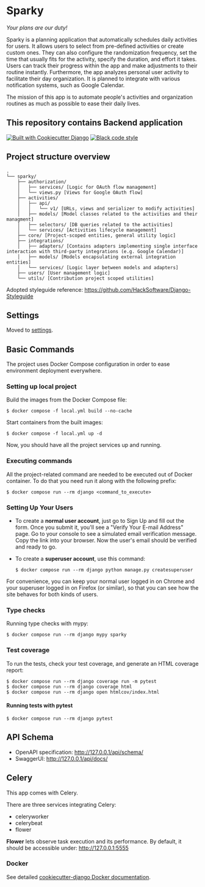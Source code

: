 # Sparky

*Your plans are our duty!*

Sparky is a planning application that automatically schedules daily activities for users.
It allows users to select from pre-defined activities or create custom ones. They can also configure
the randomization frequency, set the time that usually fits for the activity, specify the duration,
and effort it takes. Users can track their progress within the app and make adjustments to their
routine instantly. Furthermore, the app analyzes personal user activity to facilitate their day organization.
It is planned to integrate with various notification systems, such as Google Calendar.

The mission of this app is to automate people's activities and organization routines as much as possible to ease their daily lives.

## This repository contains Backend application

[![Built with Cookiecutter Django](https://img.shields.io/badge/built%20with-Cookiecutter%20Django-ff69b4.svg?logo=cookiecutter)](https://github.com/cookiecutter/cookiecutter-django/)
[![Black code style](https://img.shields.io/badge/code%20style-black-000000.svg)](https://github.com/ambv/black)

## Project structure overview
```
.
└── sparky/
    ├── authorization/
    │   ├── services/ [Logic for OAuth flow management]
    │   └── views.py [Views for Google OAuth flow]
    ├── activities/
    │   ├── api/
    │   │   └── v1/ [URLs, views and serializer to modify activities]
    │   ├── models/ [Model classes related to the activities and their managment]
    │   ├── selectors/ [DB queries related to the activities]
    │   └── services/ [Activities lifecycle management]
    ├── core/ [Project-scoped entities, general utility logic]
    ├── integrations/
    │   ├── adapters/ [Contains adapters implementing single interface interaction with third-party integrations (e.g. Google Calendar)]
    │   ├── models/ [Models encapsulating external integration entities]
    │   └── services/ [Logic layer between models and adapters]
    ├── users/ [User management logic]
    └── utils/ [Contribution project scoped utilities]
```
Adopted styleguide reference: https://github.com/HackSoftware/Django-Styleguide

## Settings

Moved to [settings](http://cookiecutter-django.readthedocs.io/en/latest/settings.html).

## Basic Commands

The project uses Docker Compose configuration in order to ease environment deployment everywhere.

### Setting up local project
Build the images from the Docker Compose file:

    $ docker compose -f local.yml build --no-cache

Start containers from the built images:

    $ docker compose -f local.yml up -d

Now, you should have all the project services up and running.

### Executing commands

All the project-related command are needed to be executed out of Docker container.
To do that you need run it along with the following prefix:

    $ docker compose run --rm django <command_to_execute>

### Setting Up Your Users

- To create a **normal user account**, just go to Sign Up and fill out the form. Once you submit it, you'll see a "Verify Your E-mail Address" page. Go to your console to see a simulated email verification message. Copy the link into your browser. Now the user's email should be verified and ready to go.

- To create a **superuser account**, use this command:

      $ docker compose run --rm django python manage.py createsuperuser

For convenience, you can keep your normal user logged in on Chrome and your superuser logged in on Firefox (or similar), so that you can see how the site behaves for both kinds of users.

### Type checks

Running type checks with mypy:

    $ docker compose run --rm django mypy sparky

### Test coverage

To run the tests, check your test coverage, and generate an HTML coverage report:

    $ docker compose run --rm django coverage run -m pytest
    $ docker compose run --rm django coverage html
    $ docker compose run --rm django open htmlcov/index.html

#### Running tests with pytest

    $ docker compose run --rm django pytest

## API Schema

- OpenAPI specification: http://127.0.0.1/api/schema/
- SwaggerUI: http://127.0.0.1/api/docs/

## Celery

This app comes with Celery.

There are three services integrating Celery:
- celeryworker
- celerybeat
- flower

**Flower** lets observe task execution and its performance. By default, it should be accessible under: http://127.0.0.1:5555

### Docker

See detailed [cookiecutter-django Docker documentation](http://cookiecutter-django.readthedocs.io/en/latest/deployment-with-docker.html).
